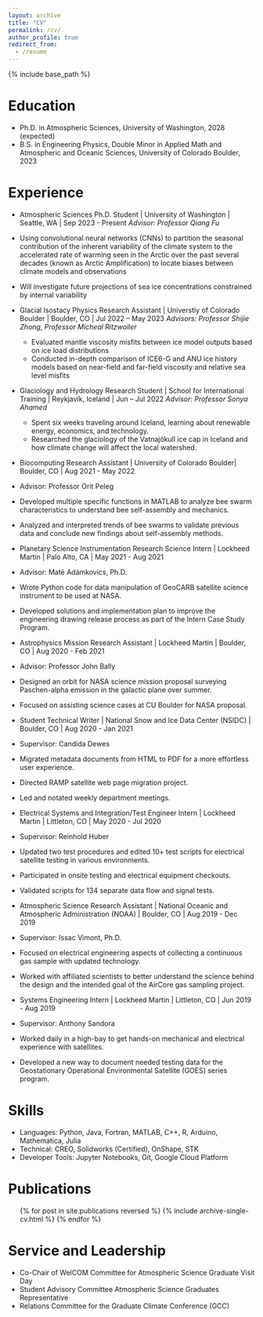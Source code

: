 ```yaml
---
layout: archive
title: "CV"
permalink: /cv/
author_profile: true
redirect_from:
  - /resume
---
```


{% include base_path %}

Education
======
* Ph.D. in Atmospheric Sciences, University of Washington, 2028 (expected)
* B.S. in Engineering Physics, Double Minor in Applied Math and Atmospheric and Oceanic Sciences, University of Colorado Boulder, 2023

Experience
======
* Atmospheric Sciences Ph.D. Student | University of Washington | Seattle, WA | Sep 2023 - Present
 _Advisor: Professor Qiang Fu_
 * Using convolutional neural networks (CNNs) to partition the seasonal contribution of the inherent variability of the climate system to the accelerated rate of warming seen in the Arctic over the past several decades (known as Arctic Amplification) to locate biases between climate models and observations
 * Will investigate future projections of sea ice concentrations constrained by internal variability

* Glacial Isostacy Physics Research Assistant | Universtiy of Colorado Boulder | Boulder, CO | Jul 2022 – May 2023
  _Advisors: Professor Shijie Zhong, Professor Micheal Ritzwoller_
  * Evaluated mantle viscosity misfits between ice model outputs based on ice load distributions
  * Conducted in-depth comparison of ICE6-G and ANU ice history models based on near-field and far-field viscosity and relative sea level misfits

* Glaciology and Hydrology Research Student | School for International Training | Reykjavík, Iceland | Jun – Jul 2022
  _Advisor: Professor Sonya Ahamed_
  * Spent six weeks traveling around Iceland, learning about renewable energy, economics, and technology.
  * Researched the glaciology of the Vatnajökull ice cap in Iceland and how climate change will affect the local watershed.
 
* Biocomputing Research Assistant | University of Colorado Boulder| Boulder, CO | Aug 2021 - May 2022
 * Advisor: Professor Orit Peleg
 * Developed multiple specific functions in MATLAB to analyze bee swarm characteristics to understand bee self-assembly and mechanics.
 * Analyzed and interpreted trends of bee swarms to validate previous data and conclude new findings about self-assembly methods.

* Planetary Science Instrumentation Research Science Intern | Lockheed Martin | Palo Alto, CA | May 2021 - Aug 2021
 * Advisor: Maté Adámkovics, Ph.D.
 * Wrote Python code for data manipulation of GeoCARB satellite science instrument to be used at NASA.
 * Developed solutions and implementation plan to improve the engineering drawing release process as part of the Intern Case Study Program.

* Astrophysics Mission Research Assistant | Lockheed Martin | Boulder, CO | Aug 2020 - Feb 2021
 * Advisor: Professor John Bally
 * Designed an orbit for NASA science mission proposal surveying Paschen-alpha emission in the galactic plane over summer.
 * Focused on assisting science cases at CU Boulder for NASA proposal.

* Student Technical Writer | National Snow and Ice Data Center (NSIDC) | Boulder, CO | Aug 2020 - Jan 2021
 * Supervisor: Candida Dewes
 * Migrated metadata documents from HTML to PDF for a more effortless user experience.
 * Directed RAMP satellite web page migration project.
 * Led and notated weekly department meetings.

* Electrical Systems and Integration/Test Engineer Intern | Lockheed Martin | Littleton, CO | May 2020 - Jul 2020
 * Supervisor: Reinhold Huber
 * Updated two test procedures and edited 10+ test scripts for electrical satellite testing in various environments.
 * Participated in onsite testing and electrical equipment checkouts.
 * Validated scripts for 134 separate data flow and signal tests.

* Atmospheric Science Research Assistant | National Oceanic and Atmospheric Administration (NOAA) | Boulder, CO | Aug 2019 - Dec 2019
 * Supervisor: Issac Vimont, Ph.D.
 * Focused on electrical engineering aspects of collecting a continuous gas sample with updated technology.
 * Worked with affiliated scientists to better understand the science behind the design and the intended goal of the AirCore gas sampling project.

* Systems Engineering Intern | Lockheed Martin | Littleton, CO | Jun 2019 - Aug 2019
 * Supervisor: Anthony Sandora
 * Worked daily in a high-bay to get hands-on mechanical and electrical experience with satellites.
 * Developed a new way to document needed testing data for the Geostationary Operational Environmental Satellite (GOES) series program.
  
Skills
======
* Languages: Python, Java, Fortran, MATLAB, C++, R, Arduino, Mathematica, Julia
* Technical: CREO, Solidworks (Certified), OnShape, STK
* Developer Tools: Jupyter Notebooks, Git, Google Cloud Platform

Publications
======
  <ul>{% for post in site.publications reversed %}
    {% include archive-single-cv.html %}
  {% endfor %}</ul>
  
Service and Leadership
======
* Co-Chair of WelCOM Committee for Atmospheric Science Graduate Visit Day
* Student Advisory Committee Atmospheric Science Graduates Representative
* Relations Committee for the Graduate Climate Conference (GCC)
